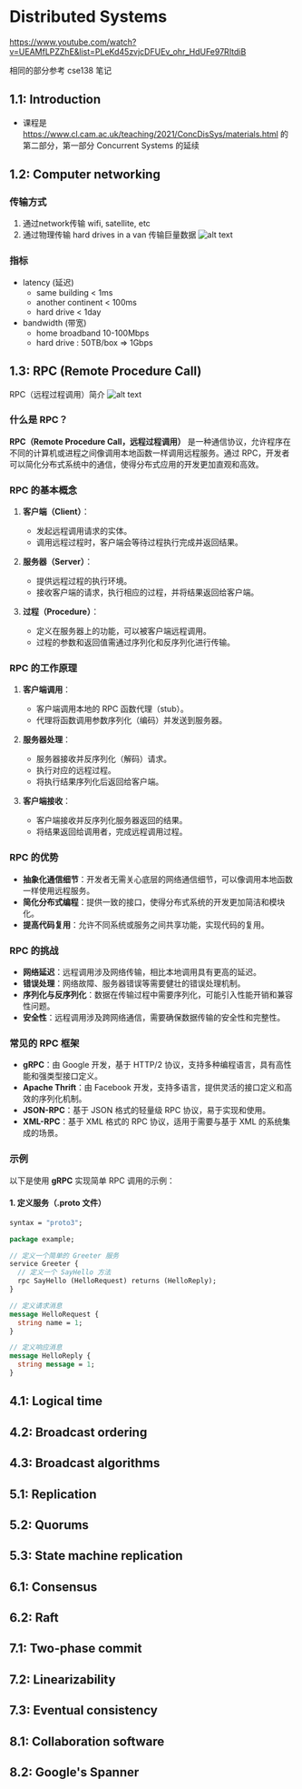 # Distributed Systems

https://www.youtube.com/watch?v=UEAMfLPZZhE&list=PLeKd45zvjcDFUEv_ohr_HdUFe97RItdiB

相同的部分参考 cse138 笔记

## 1.1: Introduction

- 课程是 https://www.cl.cam.ac.uk/teaching/2021/ConcDisSys/materials.html 的第二部分，第一部分 Concurrent Systems 的延续

## 1.2: Computer networking

### 传输方式

1. 通过network传输
   wifi, satellite, etc
2. 通过物理传输
   hard drives in a van
   传输巨量数据
   ![alt text](image.png)

### 指标

- latency (延迟)
  - same building < 1ms
  - another continent < 100ms
  - hard drive < 1day
- bandwidth (带宽)
  - home broadband 10-100Mbps
  - hard drive : 50TB/box => 1Gbps

## 1.3: RPC (Remote Procedure Call)

RPC（远程过程调用）简介
![alt text](image-1.png)

### 什么是 RPC？

**RPC（Remote Procedure Call，远程过程调用）** 是一种通信协议，允许程序在不同的计算机或进程之间像调用本地函数一样调用远程服务。通过 RPC，开发者可以简化分布式系统中的通信，使得分布式应用的开发更加直观和高效。

### RPC 的基本概念

1. **客户端（Client）**：

   - 发起远程调用请求的实体。
   - 调用远程过程时，客户端会等待过程执行完成并返回结果。

2. **服务器（Server）**：

   - 提供远程过程的执行环境。
   - 接收客户端的请求，执行相应的过程，并将结果返回给客户端。

3. **过程（Procedure）**：
   - 定义在服务器上的功能，可以被客户端远程调用。
   - 过程的参数和返回值需通过序列化和反序列化进行传输。

### RPC 的工作原理

1. **客户端调用**：

   - 客户端调用本地的 RPC 函数代理（stub）。
   - 代理将函数调用参数序列化（编码）并发送到服务器。

2. **服务器处理**：

   - 服务器接收并反序列化（解码）请求。
   - 执行对应的远程过程。
   - 将执行结果序列化后返回给客户端。

3. **客户端接收**：
   - 客户端接收并反序列化服务器返回的结果。
   - 将结果返回给调用者，完成远程调用过程。

### RPC 的优势

- **抽象化通信细节**：开发者无需关心底层的网络通信细节，可以像调用本地函数一样使用远程服务。
- **简化分布式编程**：提供一致的接口，使得分布式系统的开发更加简洁和模块化。
- **提高代码复用**：允许不同系统或服务之间共享功能，实现代码的复用。

### RPC 的挑战

- **网络延迟**：远程调用涉及网络传输，相比本地调用具有更高的延迟。
- **错误处理**：网络故障、服务器错误等需要健壮的错误处理机制。
- **序列化与反序列化**：数据在传输过程中需要序列化，可能引入性能开销和兼容性问题。
- **安全性**：远程调用涉及跨网络通信，需要确保数据传输的安全性和完整性。

### 常见的 RPC 框架

- **gRPC**：由 Google 开发，基于 HTTP/2 协议，支持多种编程语言，具有高性能和强类型接口定义。
- **Apache Thrift**：由 Facebook 开发，支持多语言，提供灵活的接口定义和高效的序列化机制。
- **JSON-RPC**：基于 JSON 格式的轻量级 RPC 协议，易于实现和使用。
- **XML-RPC**：基于 XML 格式的 RPC 协议，适用于需要与基于 XML 的系统集成的场景。

### 示例

以下是使用 **gRPC** 实现简单 RPC 调用的示例：

#### 1. 定义服务（.proto 文件）

```proto
syntax = "proto3";

package example;

// 定义一个简单的 Greeter 服务
service Greeter {
  // 定义一个 SayHello 方法
  rpc SayHello (HelloRequest) returns (HelloReply);
}

// 定义请求消息
message HelloRequest {
  string name = 1;
}

// 定义响应消息
message HelloReply {
  string message = 1;
}
```

## 4.1: Logical time

## 4.2: Broadcast ordering

## 4.3: Broadcast algorithms

## 5.1: Replication

## 5.2: Quorums

## 5.3: State machine replication

## 6.1: Consensus

## 6.2: Raft

## 7.1: Two-phase commit

## 7.2: Linearizability

## 7.3: Eventual consistency

## 8.1: Collaboration software

## 8.2: Google's Spanner
